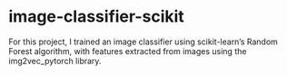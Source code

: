 # image-classifier-scikit
For this project, I trained an image classifier using scikit-learn’s Random Forest algorithm, with features extracted from images using the img2vec_pytorch library.
